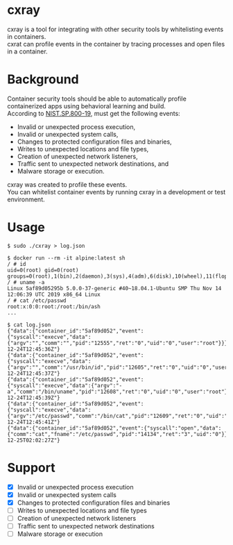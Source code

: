 # cxray

cxray is a tool for integrating with other security tools by whitelisting events in containers.  
cxrat can profile events in the container by tracing processes and open files in a container.

# Background

Container security tools should be able to automatically profile containerized apps using behavioral learning and build.  
According to [NIST.SP.800-19](https://nvlpubs.nist.gov/nistpubs/SpecialPublications/NIST.SP.800-190.pdf), must get the following events:

 * Invalid or unexpected process execution,
 * Invalid or unexpected system calls,
 * Changes to protected configuration files and binaries,
 * Writes to unexpected locations and file types,
 * Creation of unexpected network listeners,
 * Traffic sent to unexpected network destinations, and
 * Malware storage or execution.

cxray was created to profile these events.  
You can whitelist container events by running cxray in a development or test environment.


# Usage

```shell
$ sudo ./cxray > log.json

$ docker run --rm -it alpine:latest sh
/ # id
uid=0(root) gid=0(root) groups=0(root),1(bin),2(daemon),3(sys),4(adm),6(disk),10(wheel),11(floppy),20(dialout),26(tape),27(video)
/ # uname -a
Linux 5af89d05295b 5.0.0-37-generic #40~18.04.1-Ubuntu SMP Thu Nov 14 12:06:39 UTC 2019 x86_64 Linux
/ # cat /etc/passwd
root:x:0:0:root:/root:/bin/ash
...

$ cat log.json
{"data":{"container_id":"5af89d052","event":{"syscall":"execve","data":{"argv":"","comm":"","pid":"12555","ret":"0","uid":"0","user":"root"}}},"level":"info","msg":"execve","time":"2019-12-24T12:45:36Z"}
{"data":{"container_id":"5af89d052","event":{"syscall":"execve","data":{"argv":"","comm":"/usr/bin/id","pid":"12605","ret":"0","uid":"0","user":"root"}}},"level":"info","msg":"execve","time":"2019-12-24T12:45:37Z"}
{"data":{"container_id":"5af89d052","event":{"syscall":"execve","data":{"argv":"-a","comm":"/bin/uname","pid":"12608","ret":"0","uid":"0","user":"root"}}},"level":"info","msg":"execve","time":"2019-12-24T12:45:39Z"}
{"data":{"container_id":"5af89d052","event":{"syscall":"execve","data":{"argv":"/etc/passwd","comm":"/bin/cat","pid":"12609","ret":"0","uid":"0","user":"root"}}},"level":"info","msg":"execve","time":"2019-12-24T12:45:41Z"}
{"data":{"container_id":"5af89d052","event":{"syscall":"open","data":{"comm":"cat","fname":"/etc/passwd","pid":"14134","ret":"3","uid":"0"}}},"level":"info","msg":"open","time":"2019-12-25T02:02:27Z"}
```

# Support

 * [x] Invalid or unexpected process execution
 * [x] Invalid or unexpected system calls
 * [x] Changes to protected configuration files and binaries
 * [ ] Writes to unexpected locations and file types
 * [ ] Creation of unexpected network listeners
 * [ ] Traffic sent to unexpected network destinations
 * [ ] Malware storage or execution
